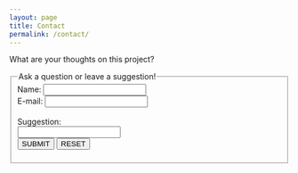 ```yaml
---
layout: page
title: Contact
permalink: /contact/
---
```


What are your thoughts on this project?

<fieldset>
	<legend>Ask a question or leave a suggestion!</legend>
	<form>
		Name: <input type="text" name="name">
		<br>
        E-mail: <input type="text" name="email">
		<br>
        <br>
        Suggestion:
        <br>
        <input type="text" name="QuestionorSuggestion">
		<br>
		<input type="submit" value="SUBMIT">
		<input type="reset" value="RESET">
	</form>
</fieldset>
